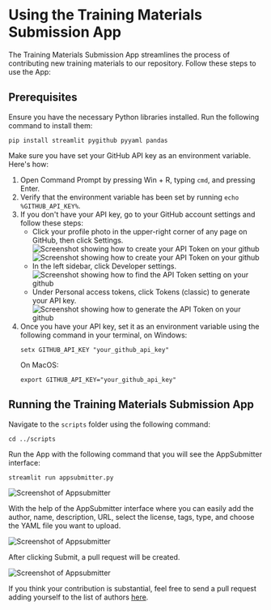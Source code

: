 # Using the Training Materials Submission App

The Training Materials Submission App streamlines the process of contributing new training materials to our repository. Follow these steps to use the App:

## Prerequisites

Ensure you have the necessary Python libraries installed. Run the following command to install them:

```
pip install streamlit pygithub pyyaml pandas
```

Make sure you have set your GitHub API key as an environment variable. Here's how:

1. Open Command Prompt by pressing Win + R, typing `cmd`, and pressing Enter.
2. Verify that the environment variable has been set by running `echo %GITHUB_API_KEY%`.
3. If you don't have your API key, go to your GitHub account settings and follow these steps:
    - Click your profile photo in the upper-right corner of any page on GitHub, then click Settings.
    ![Screenshot showing how to create your API Token on your github](set_api_key_1.png)
    ![Screenshot showing how to create your API Token on your github](set_api_key_2.png)
    - In the left sidebar, click Developer settings.
    ![Screenshot showing how to find the API Token setting on your github](set_api_key_3.png)
    - Under Personal access tokens, click Tokens (classic) to generate your API key.
    ![Screenshot showing how to generate the API Token on your github](set_api_key_4.png)
4. Once you have your API key, set it as an environment variable using the following command in your terminal, on Windows:
    ```
    setx GITHUB_API_KEY "your_github_api_key"
    ```
    On MacOS:
    ```
    export GITHUB_API_KEY="your_github_api_key"
    ```

## Running the Training Materials Submission App

Navigate to the `scripts` folder using the following command:

```
cd ../scripts
```

Run the App with the following command that you will see the AppSubmitter interface:

```
streamlit run appsubmitter.py
```
![Screenshot of Appsubmitter](appsubmitter.png)

With the help of the AppSubmitter interface where you can easily add the author, name, description, URL, select the license, tags, type, and choose the YAML file you want to upload.

![Screenshot of Appsubmitter](appsubmitter_2.png)

After clicking Submit, a pull request will be created.

![Screenshot of Appsubmitter](appsubmitter_3.png)

If you think your contribution is substantial, feel free to send a pull request adding yourself to the list of authors [here](https://github.com/NFDI4BIOIMAGE/training/blob/main/docs/_config.yml#L2).




















